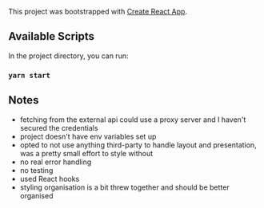 This project was bootstrapped with [Create React App](https://github.com/facebook/create-react-app).

## Available Scripts

In the project directory, you can run:
### `yarn start`

## Notes
- fetching from the external api could use a proxy server and I haven't secured the credentials
- project doesn't have env variables set up
- opted to not use anything third-party to handle layout and presentation, was a pretty small effort to style without
- no real error handling
- no testing
- used React hooks
- styling organisation is a bit threw together and should be better organised
